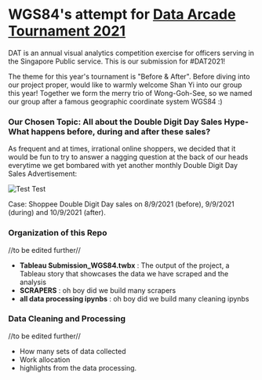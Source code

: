 # WGS84's attempt for [Data Arcade Tournament 2021](https://sites.google.com/dsaid.gov.sg/dat2021)

DAT is an annual visual analytics competition exercise for officers serving in the Singapore Public service. This is our submission for #DAT2021! 

The theme for this year's tournament is "Before & After". Before diving into our project proper, would like to warmly welcome Shan Yi into our group this year! Together we form the merry trio of Wong-Goh-See, so we named our group after a famous geographic coordinate system WGS84 :) 

### Our Chosen Topic: All about the Double Digit Day Sales Hype- What happens before, during and after these sales? 

As frequent and at times, irrational online shoppers, we decided that it would be fun to try to answer a nagging question at the back of our heads everytime we get bombared with yet another monthly Double Digit Day Sales Advertisement: 

![Test Test](https://steadycompounding.com/wp-content/uploads/2021/08/https___bucketeer-e05bbc84-baa3-437e-9518-adb32be77984.s3.amazonaws.com_public_images_99060ebb-1c53-462e-9b01-eac42541dbce_640x360.gif)

Case: Shoppee Double Digit Day sales on 8/9/2021 (before), 9/9/2021 (during) and 10/9/2021 (after).

### Organization of this Repo

//to be edited further//
  
- **Tableau Submission_WGS84.twbx** : The output of the project, a Tableau story that showcases the data we have scraped and the analysis
- **SCRAPERS** : oh boy did we build many scrapers
- **all data processing ipynbs** : oh boy did we build many cleaning ipynbs

### Data Cleaning and Processing

//to be edited further//
  
- How many sets of data collected
- Work allocation
- highlights from the data processing. 

